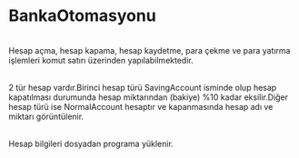 # BankaOtomasyonu
<br> Hesap açma, hesap kapama, hesap kaydetme, para çekme ve para yatırma işlemleri komut satırı üzerinden yapılabilmektedir. 
<p><br> 2 tür hesap vardır.Birinci hesap türü SavingAccount isminde olup hesap kapatılması durumunda hesap miktarından (bakiye) %10 kadar eksilir.Diğer hesap türü ise NormalAccount hesaptır ve kapanmasında hesap adı ve miktarı görüntülenir.
<p><br> Hesap bilgileri dosyadan programa yüklenir.
